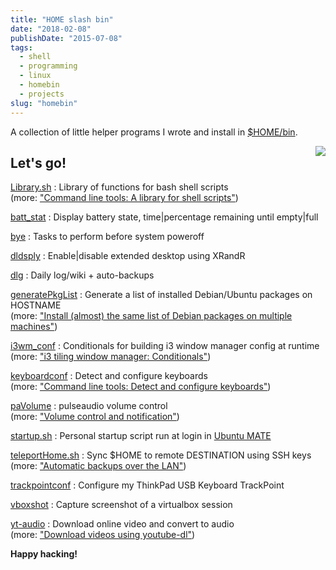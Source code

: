 ```yaml
---
title: "HOME slash bin"
date: "2018-02-08"
publishDate: "2015-07-08"
tags:
  - shell
  - programming
  - linux
  - homebin
  - projects
slug: "homebin"
---
```


A collection of little helper programs I wrote and install in [$HOME/bin](https://github.com/vonbrownie/homebin).

<img style="float:right;" src="/img/infinite-loop-not-300.png" />

## Let's go!

[Library.sh](https://github.com/vonbrownie/homebin/blob/master/Library.sh)
: Library of functions for bash shell scripts<br />
(more: ["Command line tools: A library for shell scripts"](https://www.circuidipity.com/shell-script-library/))

[batt_stat](https://github.com/vonbrownie/homebin/blob/master/batt_stat)
: Display battery state, time|percentage remaining until empty|full

[bye](https://github.com/vonbrownie/homebin/blob/master/bye)
: Tasks to perform before system poweroff

[dldsply](https://github.com/vonbrownie/homebin/blob/master/dldsply)
: Enable|disable extended desktop using XRandR

[dlg](https://github.com/vonbrownie/homebin/blob/master/dlg)
: Daily log/wiki + auto-backups

[generatePkgList](https://github.com/vonbrownie/homebin/blob/master/generatePkgList)
: Generate a list of installed Debian/Ubuntu packages on HOSTNAME<br />
(more: ["Install (almost) the same list of Debian packages on multiple machines"](https://www.circuidipity.com/debian-package-list/))

[i3wm_conf](https://github.com/vonbrownie/homebin/blob/master/i3wm_conf)
: Conditionals for building i3 window manager config at runtime<br />
(more: ["i3 tiling window manager: Conditionals"](https://www.circuidipity.com/i3-tiling-window-manager#conditionals))

[keyboardconf](https://github.com/vonbrownie/homebin/blob/master/keyboardconf)
: Detect and configure keyboards<br />
(more: ["Command line tools: Detect and configure keyboards"](https://www.circuidipity.com/keyboardconf/))

[paVolume](https://github.com/vonbrownie/homebin/blob/master/paVolume)
: pulseaudio volume control<br />
(more: ["Volume control and notification"](https://www.circuidipity.com/pavolume/))

[startup.sh](https://github.com/vonbrownie/homebin/blob/master/startup.sh)
: Personal startup script run at login in [Ubuntu MATE](https://ubuntu-mate.org/)

[teleportHome.sh](https://github.com/vonbrownie/homebin/blob/master/teleportHome.sh)
: Sync $HOME to remote DESTINATION using SSH keys<br />
(more: ["Automatic backups over the LAN"](https://www.circuidipity.com/backup-over-lan/))

[trackpointconf](https://github.com/vonbrownie/homebin/blob/master/trackpointconf)
: Configure my ThinkPad USB Keyboard TrackPoint

[vboxshot](https://github.com/vonbrownie/homebin/blob/master/vboxshot)
: Capture screenshot of a virtualbox session

[yt-audio](https://github.com/vonbrownie/homebin/blob/master/yt-audio)
: Download online video and convert to audio<br />
(more: ["Download videos using youtube-dl"](https://www.circuidipity.com/youtube-dl/))

**Happy hacking!**

